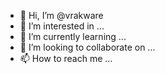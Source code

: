 - 👋 Hi, I’m @vrakware
- 👀 I’m interested in ...
- 🌱 I’m currently learning ...
- 💞️ I’m looking to collaborate on ...
- 📫 How to reach me ...

<!---
vrakware/vrakware is a ✨ special ✨ repository because its `README.md` (this file) appears on your GitHub profile.
You can click the Preview link to take a look at your changes.
--->
